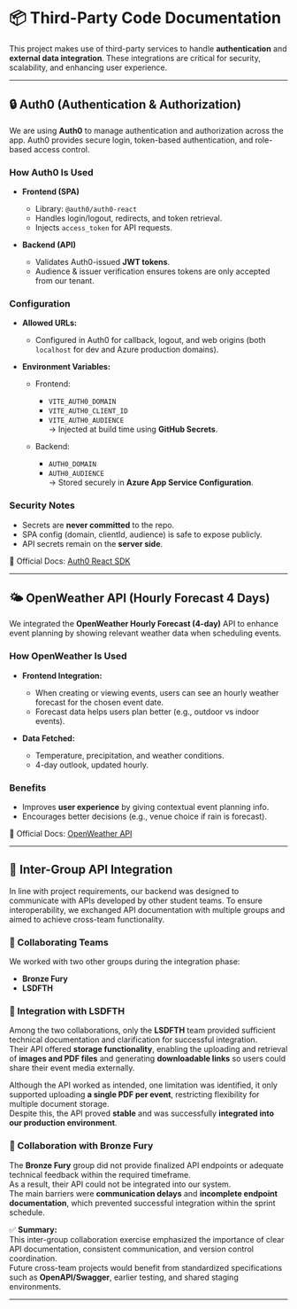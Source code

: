 # 📦 Third-Party Code Documentation

This project makes use of third-party services to handle **authentication** and **external data integration**. These integrations are critical for security, scalability, and enhancing user experience.

---

## 🔒 Auth0 (Authentication & Authorization)

We are using **Auth0** to manage authentication and authorization across the app. Auth0 provides secure login, token-based authentication, and role-based access control.

### How Auth0 Is Used
- **Frontend (SPA)**  
  - Library: `@auth0/auth0-react`  
  - Handles login/logout, redirects, and token retrieval.  
  - Injects `access_token` for API requests.  

- **Backend (API)**  
  - Validates Auth0-issued **JWT tokens**.  
  - Audience & issuer verification ensures tokens are only accepted from our tenant.  

### Configuration
- **Allowed URLs:**  
  - Configured in Auth0 for callback, logout, and web origins (both `localhost` for dev and Azure production domains).  

- **Environment Variables:**  
  - Frontend:  
    - `VITE_AUTH0_DOMAIN`  
    - `VITE_AUTH0_CLIENT_ID`  
    - `VITE_AUTH0_AUDIENCE`  
    → Injected at build time using **GitHub Secrets**.  

  - Backend:  
    - `AUTH0_DOMAIN`  
    - `AUTH0_AUDIENCE`  
    → Stored securely in **Azure App Service Configuration**.  

### Security Notes
- Secrets are **never committed** to the repo.  
- SPA config (domain, clientId, audience) is safe to expose publicly.  
- API secrets remain on the **server side**.  

📖 Official Docs: [Auth0 React SDK](https://auth0.com/docs/libraries/auth0-react)

---

## 🌤 OpenWeather API (Hourly Forecast 4 Days)

We integrated the **OpenWeather Hourly Forecast (4-day)** API to enhance event planning by showing relevant weather data when scheduling events.

### How OpenWeather Is Used
- **Frontend Integration:**  
  - When creating or viewing events, users can see an hourly weather forecast for the chosen event date.  
  - Forecast data helps users plan better (e.g., outdoor vs indoor events).  

- **Data Fetched:**  
  - Temperature, precipitation, and weather conditions.  
  - 4-day outlook, updated hourly.  

### Benefits
- Improves **user experience** by giving contextual event planning info.  
- Encourages better decisions (e.g., venue choice if rain is forecast).  

📖 Official Docs: [OpenWeather API](https://openweathermap.org/api/hourly-forecast)

---

## 🔗 Inter-Group API Integration

In line with project requirements, our backend was designed to communicate with APIs developed by other student teams. To ensure interoperability, we exchanged API documentation with multiple groups and aimed to achieve cross-team functionality.

### 🤝 Collaborating Teams
We worked with two other groups during the integration phase:
- **Bronze Fury**
- **LSDFTH**

### 🧠 Integration with LSDFTH
Among the two collaborations, only the **LSDFTH** team provided sufficient technical documentation and clarification for successful integration.  
Their API offered **storage functionality**, enabling the uploading and retrieval of **images and PDF files** and generating **downloadable links** so users could share their event media externally.  

Although the API worked as intended, one limitation was identified, it only supported uploading **a single PDF per event**, restricting flexibility for multiple document storage.  
Despite this, the API proved **stable** and was successfully **integrated into our production environment**.

### 🚫 Collaboration with Bronze Fury
The **Bronze Fury** group did not provide finalized API endpoints or adequate technical feedback within the required timeframe.  
As a result, their API could not be integrated into our system.  
The main barriers were **communication delays** and **incomplete endpoint documentation**, which prevented successful integration within the sprint schedule.

✅ **Summary:**  
This inter-group collaboration exercise emphasized the importance of clear API documentation, consistent communication, and version control coordination.  
Future cross-team projects would benefit from standardized specifications such as **OpenAPI/Swagger**, earlier testing, and shared staging environments.

---